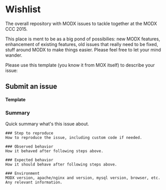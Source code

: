 # Wishlist
The overall repository with MODX issues to tackle together at the MODX CCC 2015.

This place is ment to be as a big pond of possibilies: new MODX features, enhancement of existing features, old issues that really need to be fixed, stuff around MODX to make things easier. Please feel free to let your mind wander.

Please use this template (you know it from MOX itself) to describe your issue:

## Submit an issue

#### Template

### Summary
Quick summary what's this issue about.

    ### Step to reproduce
    How to reproduce the issue, including custom code if needed.

    ### Observed behavior
    How it behaved after following steps above.

    ### Expected behavior
    How it should behave after following steps above.

    ### Environment
    MODX version, apache/nginx and version, mysql version, browser, etc. Any relevant information.
